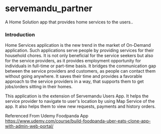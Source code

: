 # servemandu_partner

A Home Solution app that provides home services to the users..

### Introduction

Home Services application is the new trend in the market of On-Demand application. Such applications serve people by providing services for their household chores. It is not only beneficial for the service seekers but also for the service providers, as it provides employment opportunity for individuals in full-time or part-time basis. It bridges the communication gap between the service providers and customers, as people can contact them without going anywhere. It saves their time and provides a favorable approach to the service providers in a way, that supports them to get jobs/orders sitting in their homes.

This application is the extension of Servemandu Users App. It helps the service provider to navigate to user's location by using Map Service of the app. It also helps them to view new requests, payments and history orders.

Referenced From Udemy Foodpanda App
https://www.udemy.com/course/build-foodpanda-uber-eats-clone-app-with-admin-web-portal/
